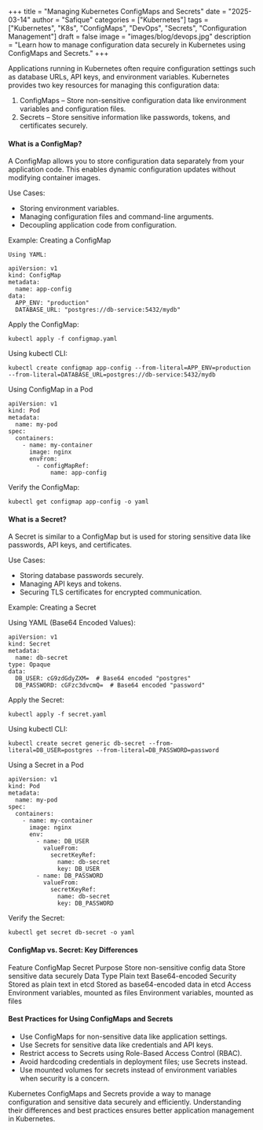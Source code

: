 +++
title = "Managing Kubernetes ConfigMaps and Secrets"
date = "2025-03-14"
author = "Safique"
categories = ["Kubernetes"]
tags = ["Kubernetes", "K8s", "ConfigMaps", "DevOps", "Secrets", "Configuration Management"]
draft = false
image = "images/blog/devops.jpg"
description = "Learn how to manage configuration data securely in Kubernetes using ConfigMaps and Secrets."
+++

Applications running in Kubernetes often require configuration settings such as database URLs, API keys, and environment variables. Kubernetes provides two key resources for managing this configuration data:
1. ConfigMaps – Store non-sensitive configuration data like environment variables and configuration files.
2. Secrets – Store sensitive information like passwords, tokens, and certificates securely.

#### What is a ConfigMap?

A ConfigMap allows you to store configuration data separately from your application code. This enables dynamic configuration updates without modifying container images.

Use Cases:
* Storing environment variables.
* Managing configuration files and command-line arguments.
* Decoupling application code from configuration.

Example: Creating a ConfigMap
```
Using YAML:

apiVersion: v1
kind: ConfigMap
metadata:
  name: app-config
data:
  APP_ENV: "production"
  DATABASE_URL: "postgres://db-service:5432/mydb"
```
Apply the ConfigMap:
```
kubectl apply -f configmap.yaml
```
Using kubectl CLI:
```
kubectl create configmap app-config --from-literal=APP_ENV=production --from-literal=DATABASE_URL=postgres://db-service:5432/mydb
```

Using ConfigMap in a Pod

```
apiVersion: v1
kind: Pod
metadata:
  name: my-pod
spec:
  containers:
    - name: my-container
      image: nginx
      envFrom:
        - configMapRef:
            name: app-config
```
Verify the ConfigMap:
```
kubectl get configmap app-config -o yaml
```


#### What is a Secret?

A Secret is similar to a ConfigMap but is used for storing sensitive data like passwords, API keys, and certificates.

Use Cases:
* Storing database passwords securely.
* Managing API keys and tokens.
* Securing TLS certificates for encrypted communication.

Example: Creating a Secret

Using YAML (Base64 Encoded Values):
```
apiVersion: v1
kind: Secret
metadata:
  name: db-secret
type: Opaque
data:
  DB_USER: cG9zdGdyZXM=  # Base64 encoded "postgres"
  DB_PASSWORD: cGFzc3dvcmQ=  # Base64 encoded "password"
```
Apply the Secret:
```
kubectl apply -f secret.yaml
```
Using kubectl CLI:
```
kubectl create secret generic db-secret --from-literal=DB_USER=postgres --from-literal=DB_PASSWORD=password
```
Using a Secret in a Pod
```
apiVersion: v1
kind: Pod
metadata:
  name: my-pod
spec:
  containers:
    - name: my-container
      image: nginx
      env:
        - name: DB_USER
          valueFrom:
            secretKeyRef:
              name: db-secret
              key: DB_USER
        - name: DB_PASSWORD
          valueFrom:
            secretKeyRef:
              name: db-secret
              key: DB_PASSWORD
```
Verify the Secret:
```
kubectl get secret db-secret -o yaml
```
#### ConfigMap vs. Secret: Key Differences

Feature	ConfigMap	Secret
Purpose	Store non-sensitive config data	Store sensitive data securely
Data Type	Plain text	Base64-encoded
Security	Stored as plain text in etcd	Stored as base64-encoded data in etcd
Access	Environment variables, mounted as files	Environment variables, mounted as files

#### Best Practices for Using ConfigMaps and Secrets
* Use ConfigMaps for non-sensitive data like application settings.
* Use Secrets for sensitive data like credentials and API keys.
* Restrict access to Secrets using Role-Based Access Control (RBAC).
* Avoid hardcoding credentials in deployment files; use Secrets instead.
* Use mounted volumes for secrets instead of environment variables when security is a concern.



Kubernetes ConfigMaps and Secrets provide a way to manage configuration and sensitive data securely and efficiently. Understanding their differences and best practices ensures better application management in Kubernetes.

